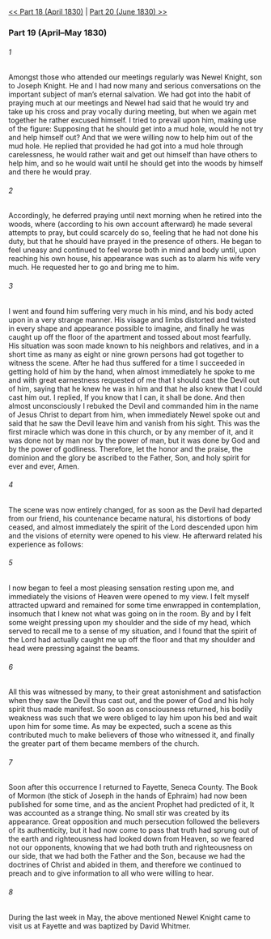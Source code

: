 [<< Part 18 (April 1830)](Part%2018%20(April%201830).md)  |  [Part 20 (June 1830) >>](Part%2020%20(June%201830).md)

### Part 19 (April–May 1830)
###### 1
Amongst those who attended our meetings regularly was Newel Knight, son to Joseph Knight. He and I had now many and serious conversations on the important subject of man’s eternal salvation. We had got into the habit of praying much at our meetings and Newel had said that he would try and take up his cross and pray vocally during meeting, but when we again met together he rather excused himself. I tried to prevail upon him, making use of the figure: Supposing that he should get into a mud hole, would he not try and help himself out? And that we were willing now to help him out of the mud hole. He replied that provided he had got into a mud hole through carelessness, he would rather wait and get out himself than have others to help him, and so he would wait until he should get into the woods by himself and there he would pray.

###### 2
Accordingly, he deferred praying until next morning when he retired into the woods, where (according to his own account afterward) he made several attempts to pray, but could scarcely do so, feeling that he had not done his duty, but that he should have prayed in the presence of others. He began to feel uneasy and continued to feel worse both in mind and body until, upon reaching his own house, his appearance was such as to alarm his wife very much. He requested her to go and bring me to him.

###### 3
I went and found him suffering very much in his mind, and his body acted upon in a very strange manner. His visage and limbs distorted and twisted in every shape and appearance possible to imagine, and finally he was caught up off the floor of the apartment and tossed about most fearfully. His situation was soon made known to his neighbors and relatives, and in a short time as many as eight or nine grown persons had got together to witness the scene. After he had thus suffered for a time I succeeded in getting hold of him by the hand, when almost immediately he spoke to me and with great earnestness requested of me that I should cast the Devil out of him, saying that he knew he was in him and that he also knew that I could cast him out. I replied, If you know that I can, it shall be done. And then almost unconsciously I rebuked the Devil and commanded him in the name of Jesus Christ to depart from him, when immediately Newel spoke out and said that he saw the Devil leave him and vanish from his sight. This was the first miracle which was done in this church, or by any member of it, and it was done not by man nor by the power of man, but it was done by God and by the power of godliness. Therefore, let the honor and the praise, the dominion and the glory be ascribed to the Father, Son, and holy spirit for ever and ever, Amen.

###### 4
The scene was now entirely changed, for as soon as the Devil had departed from our friend, his countenance became natural, his distortions of body ceased, and almost immediately the spirit of the Lord descended upon him and the visions of eternity were opened to his view. He afterward related his experience as follows:

###### 5
I now began to feel a most pleasing sensation resting upon me, and immediately the visions of Heaven were opened to my view. I felt myself attracted upward and remained for some time enwrapped in contemplation, insomuch that I knew not what was going on in the room. By and by I felt some weight pressing upon my shoulder and the side of my head, which served to recall me to a sense of my situation, and I found that the spirit of the Lord had actually caught me up off the floor and that my shoulder and head were pressing against the beams.

###### 6
All this was witnessed by many, to their great astonishment and satisfaction when they saw the Devil thus cast out, and the power of God and his holy spirit thus made manifest. So soon as consciousness returned, his bodily weakness was such that we were obliged to lay him upon his bed and wait upon him for some time. As may be expected, such a scene as this contributed much to make believers of those who witnessed it, and finally the greater part of them became members of the church.

###### 7
Soon after this occurrence I returned to Fayette, Seneca County. The Book of Mormon (the stick of Joseph in the hands of Ephraim) had now been published for some time, and as the ancient Prophet had predicted of it, It was accounted as a strange thing. No small stir was created by its appearance. Great opposition and much persecution followed the believers of its authenticity, but it had now come to pass that truth had sprung out of the earth and righteousness had looked down from Heaven, so we feared not our opponents, knowing that we had both truth and righteousness on our side, that we had both the Father and the Son, because we had the doctrines of Christ and abided in them, and therefore we continued to preach and to give information to all who were willing to hear.

###### 8
During the last week in May, the above mentioned Newel Knight came to visit us at Fayette and was baptized by David Whitmer.